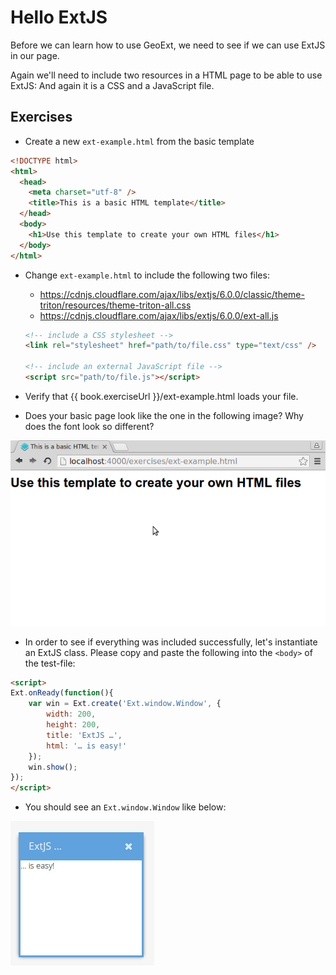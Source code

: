 # Hello ExtJS

Before we can learn how to use GeoExt, we need to see if we can use ExtJS in our page.

Again we'll need to include two resources in a HTML page to be able to use ExtJS: And again it is a CSS and a JavaScript file.

## Exercises

* Create a new `ext-example.html` from the basic template

```html
<!DOCTYPE html>
<html>
  <head>
    <meta charset="utf-8" />
    <title>This is a basic HTML template</title>
  </head>
  <body>
    <h1>Use this template to create your own HTML files</h1>
  </body>
</html>
```

* Change `ext-example.html` to include the following two files:
  * https://cdnjs.cloudflare.com/ajax/libs/extjs/6.0.0/classic/theme-triton/resources/theme-triton-all.css
  * https://cdnjs.cloudflare.com/ajax/libs/extjs/6.0.0/ext-all.js

  ```html
  <!-- include a CSS stylesheet -->
  <link rel="stylesheet" href="path/to/file.css" type="text/css" />

  <!-- include an external JavaScript file -->
  <script src="path/to/file.js"></script>
  ```

* Verify that {{ book.exerciseUrl }}/ext-example.html loads your file.
* Does your basic page look like the one in the following image? Why does the font look so different?

![The template-HTML with the ExtJS resources included](hello-ext.png)

* In order to see if everything was included successfully, let's instantiate an ExtJS class. Please copy and paste the following into the `<body>` of the test-file:

```html
<script>
Ext.onReady(function(){
    var win = Ext.create('Ext.window.Window', {
        width: 200,
        height: 200,
        title: 'ExtJS …',
        html: '… is easy!'
    });
    win.show();
});
</script>
```

* You should see an `Ext.window.Window` like below:

![ExtJS is easy](extjs-is-easy.png)
